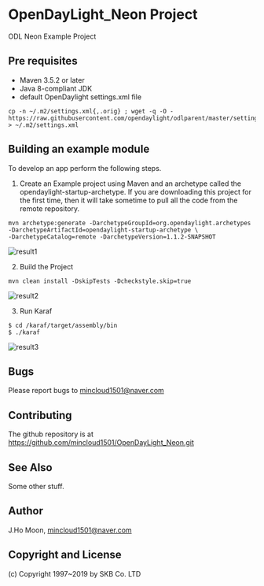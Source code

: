 # OpenDayLight_Neon Project
ODL Neon Example Project

## Pre requisites
* Maven 3.5.2 or later
* Java 8-compliant JDK
* default OpenDaylight settings.xml file
```
cp -n ~/.m2/settings.xml{,.orig} ; wget -q -O - https://raw.githubusercontent.com/opendaylight/odlparent/master/settings.xml > ~/.m2/settings.xml
```

## Building an example module
To develop an app perform the following steps.

1. Create an Example project using Maven and an archetype called the opendaylight-startup-archetype. If you are downloading this project for the first time, then it will take sometime to pull all the code from the remote repository.
```
mvn archetype:generate -DarchetypeGroupId=org.opendaylight.archetypes -DarchetypeArtifactId=opendaylight-startup-archetype \
-DarchetypeCatalog=remote -DarchetypeVersion=1.1.2-SNAPSHOT
```
![result1](../../tree/master/img/result#1.png)

2. Build the Project
```
mvn clean install -DskipTests -Dcheckstyle.skip=true
```
![result2](../../tree/master/img/result#2.png)

3. Run Karaf
```
$ cd /karaf/target/assembly/bin
$ ./karaf
```
![result3](../../tree/master/img/result#3.png)

## Bugs

Please report bugs to mincloud1501@naver.com

## Contributing

The github repository is at https://github.com/mincloud1501/OpenDayLight_Neon.git

## See Also

Some other stuff.

## Author

J.Ho Moon, <mincloud1501@naver.com>

## Copyright and License

(c) Copyright 1997~2019 by SKB Co. LTD

